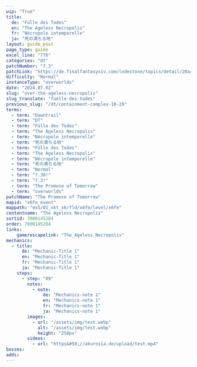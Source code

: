 ```yaml
---
wip: "True"
title:
  de: "Fülle des Todes"
  en: "The Ageless Necropolis"
  fr: "Nécropole intemporelle"
  ja: "死の満ちる地"
layout: guide_post
page_type: guide
excel_line: "776"
categories: "dt"
patchNumber: "7.3"
patchLink: "https://de.finalfantasyxiv.com/lodestone/topics/detail/20a4ee7db3718a9ad232eb88b46812d27d717996"
difficulty: "Normal"
instanceType: "overworlds"
date: "2024.07.02"
slug: "over-the-ageless-necropolis"
slug_translate: "fuelle-des-todes"
previous_slug: "/dt/containment-complex-10-29"
terms:
  - term: "Dawntrail"
  - term: "DT"
  - term: "Fülle des Todes"
  - term: "The Ageless Necropolis"
  - term: "Nécropole intemporelle"
  - term: "死の満ちる地"
  - term: "Fülle des Todes"
  - term: "The Ageless Necropolis"
  - term: "Nécropole intemporelle"
  - term: "死の満ちる地"
  - term: "Normal"
  - term: "7.30!"
  - term: "7.3!"
  - term: "The Promose of Tomorrow"
  - term: "overworlds"
patchName: "The Promose of Tomorrow"
mapid: "x6fe_event"
mappath: "ex5/01_xkt_x6/fld/x6fe/level/x6fe"
contentname: "The Ageless Necropolis"
sortid: 7000145284
order: 7000145284
links:
    gamerescapelink: "The_Ageless_Necropolis"
mechanics:
  - title:
      de: "Mechanic-Title 1"
      en: "Mechanic-Title 1"
      fr: "Mechanic-Title 1"
      ja: "Mechanic-Title 1"
    steps:
      - step: "09"
        notes:
          - note:
              de: "Mechanics-note 1"
              en: "Mechanics-note 1"
              fr: "Mechanics-note 1"
              ja: "Mechanics-note 1"
        images:
          - url: "/assets/img/test.webp"
            alt: "/assets/img/test.webp"
            height: "250px"
        videos:
          - url: "https&#58;//akurosia.de/upload/test.mp4"
bosses:
adds:
---
```

